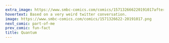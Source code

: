 ```yaml
---
extra_image: https://www.smbc-comics.com/comics/157132666220191017after.png
hovertext: Based on a very weird twitter conversation.
image: https://www.smbc-comics.com/comics/1571326622-20191017.png
next_comic: part-of-me
prev_comic: fun-fact
title: Quantum
---
```


